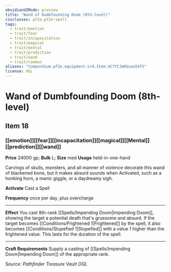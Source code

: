 ```yaml
---
obsidianUIMode: preview
title: "Wand of Dumbfounding Doom (8th-level)"
cssclasses: pf2e,pf2e-spell
tags:
  - trait/emotion
  - trait/fear
  - trait/incapacitation
  - trait/magical
  - trait/mental
  - trait/prediction
  - trait/wand
  - trait/common
aliases: "Compendium.pf2e.equipment-srd.Item.UC7YCJmKbuau54fS"
license: OGL
---
```

# Wand of Dumbfounding Doom (8th-level)
## Item 18
### [[emotion]][[fear]][[incapacitation]][[magical]][[Mental]][[prediction]][[wand]]


**Price** 24000 gp; 
**Bulk** L; **Size** med
**Usage** held-in-one-hand

Carvings of skulls, monsters, and all manner of violence decorate this wand of blackened bone, but it makes absurd sounds when Activated, such as a honking horn, a manic giggle, or a daydreamy sigh.

**Activate** Cast a Spell

**Frequency** once per day, plus overcharge

* * *

**Effect** You cast 8th-rank [[Spells/Impending Doom|Impending Doom]], showing the target a potential death that's gruesome and absurd. If the target becomes [[Conditions/Frightened 1|Frightened]] by the spell, it also becomes [[Conditions/Stupefied 1|Stupefied]] with a value 1 higher than the frightened value. This lasts for the duration of the spell.

* * *

**Craft Requirements** Supply a casting of [[Spells/Impending Doom|Impending Doom]] of the appropriate rank.

*Source: Pathfinder Treasure Vault*
*OGL*